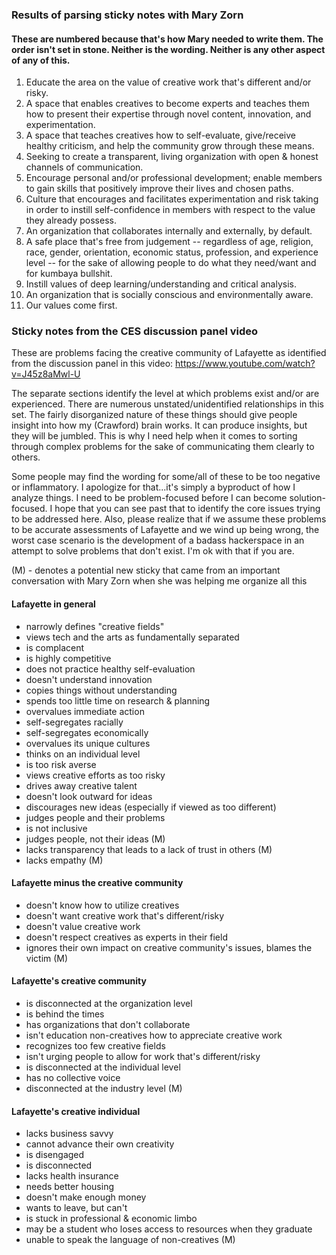 ### Results of parsing sticky notes with Mary Zorn

#### These are numbered because that's how Mary needed to write them. The order isn't set in stone. Neither is the wording. Neither is any other aspect of any of this.

1. Educate the area on the value of creative work that's different and/or risky.
2. A space that enables creatives to become experts and teaches them how to present their expertise through novel content, innovation, and experimentation.
3. A space that teaches creatives how to self-evaluate, give/receive healthy criticism, and help the community grow through these means.
4. Seeking to create a transparent, living organization with open & honest channels of communication.
5. Encourage personal and/or professional development; enable members to gain skills that positively improve their lives and chosen paths.
6. Culture that encourages and facilitates experimentation and risk taking in order to instill self-confidence in members with respect to the value they already possess.
7. An organization that collaborates internally and externally, by default.
8. A safe place that's free from judgement -- regardless of age, religion, race, gender, orientation, economic status, profession, and experience level -- for the sake of allowing people to do what they need/want and for kumbaya bullshit.
9. Instill values of deep learning/understanding and critical analysis.
10. An organization that is socially conscious and environmentally aware.
11. Our values come first.

#### 

### Sticky notes from the CES discussion panel video

These are problems facing the creative community of Lafayette as identified from the discussion panel in this video: https://www.youtube.com/watch?v=J45z8aMwl-U

The separate sections identify the level at which problems exist and/or are experienced. There are numerous unstated/unidentified relationships in this set. The fairly disorganized nature of these things should give people insight into how my (Crawford) brain works. It can produce insights, but they will be jumbled. This is why I need help when it comes to sorting through complex problems for the sake of communicating them clearly to others.

Some people may find the wording for some/all of these to be too negative or inflammatory. I apologize for that...it's simply a byproduct of how I analyze things. I need to be problem-focused before I can become solution-focused. I hope that you can see past that to identify the core issues trying to be addressed here. Also, please realize that if we assume these problems to be accurate assessments of Lafayette and we wind up being wrong, the worst case scenario is the development of a badass hackerspace in an attempt to solve problems that don't exist. I'm ok with that if you are.

(M) - denotes a potential new sticky that came from an important conversation with Mary Zorn when she was helping me organize all this

#### Lafayette in general

- narrowly defines "creative fields"
- views tech and the arts as fundamentally separated
- is complacent
- is highly competitive
- does not practice healthy self-evaluation
- doesn't understand innovation
- copies things without understanding
- spends too little time on research & planning
- overvalues immediate action
- self-segregates racially
- self-segregates economically
- overvalues its unique cultures
- thinks on an individual level
- is too risk averse
- views creative efforts as too risky
- drives away creative talent
- doesn't look outward for ideas
- discourages new ideas (especially if viewed as too different)
- judges people and their problems
- is not inclusive
- judges people, not their ideas (M)
- lacks transparency that leads to a lack of trust in others (M)
- lacks empathy (M)

#### Lafayette minus the creative community

- doesn't know how to utilize creatives
- doesn't want creative work that's different/risky
- doesn't value creative work
- doesn't respect creatives as experts in their field
- ignores their own impact on creative community's issues, blames the victim (M)

#### Lafayette's creative community

- is disconnected at the organization level
- is behind the times
- has organizations that don't collaborate
- isn't education non-creatives how to appreciate creative work
- recognizes too few creative fields
- isn't urging people to allow for work that's different/risky
- is disconnected at the individual level
- has no collective voice
- disconnected at the industry level (M)

#### Lafayette's creative individual

- lacks business savvy
- cannot advance their own creativity
- is disengaged
- is disconnected
- lacks health insurance
- needs better housing
- doesn't make enough money
- wants to leave, but can't
- is stuck in professional & economic limbo
- may be a student who loses access to resources when they graduate
- unable to speak the language of non-creatives (M)
